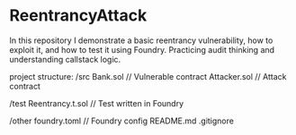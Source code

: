 # ReentrancyAttack
In this repository I demonstrate a basic reentrancy vulnerability, how to exploit it, and how to test it using Foundry. Practicing audit thinking and understanding callstack logic.


project structure:
/src
 Bank.sol   // Vulnerable contract
 Attacker.sol   // Attack contract

/test
 Reentrancy.t.sol   // Test written in Foundry

/other
foundry.toml   // Foundry config
README.md
.gitignore
